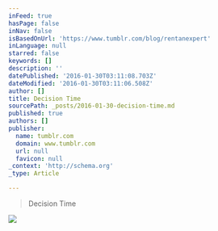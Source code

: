 ```yaml
---
inFeed: true
hasPage: false
inNav: false
isBasedOnUrl: 'https://www.tumblr.com/blog/rentanexpert'
inLanguage: null
starred: false
keywords: []
description: ''
datePublished: '2016-01-30T03:11:08.703Z'
dateModified: '2016-01-30T03:11:06.508Z'
author: []
title: Decision Time
sourcePath: _posts/2016-01-30-decision-time.md
published: true
authors: []
publisher:
  name: tumblr.com
  domain: www.tumblr.com
  url: null
  favicon: null
_context: 'http://schema.org'
_type: Article

---
```

> Decision Time

![](https://s3-us-west-2.amazonaws.com/the-grid-img/p/26a83d18b3947c45e4f8a8d2e964cc31d09f430a.gif)